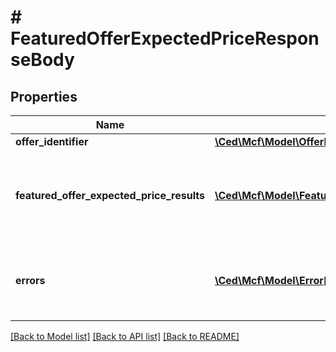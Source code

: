 # # FeaturedOfferExpectedPriceResponseBody

## Properties

Name | Type | Description | Notes
------------ | ------------- | ------------- | -------------
**offer_identifier** | [**\Ced\Mcf\Model\OfferIdentifier**](OfferIdentifier.md) |  |
**featured_offer_expected_price_results** | [**\Ced\Mcf\Model\FeaturedOfferExpectedPriceResult[]**](FeaturedOfferExpectedPriceResult.md) | A list of featured offer expected price results for the requested offer. | [optional]
**errors** | [**\Ced\Mcf\Model\Error[]**](Error.md) | A list of error responses returned when a request is unsuccessful. | [optional]

[[Back to Model list]](../../README.md#models) [[Back to API list]](../../README.md#endpoints) [[Back to README]](../../README.md)

